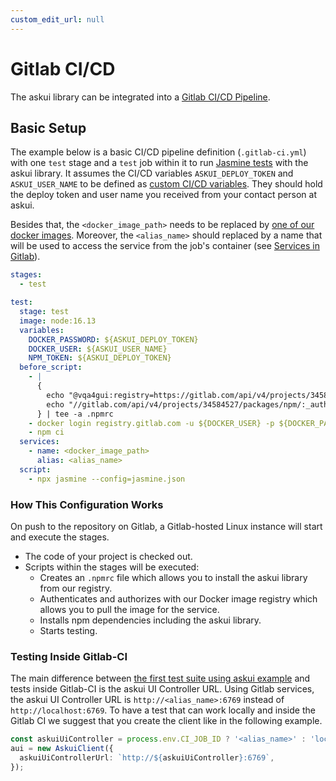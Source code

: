 ```yaml
---
custom_edit_url: null
---
```


# Gitlab CI/CD

The askui library can be integrated into a [Gitlab CI/CD Pipeline](https://docs.gitlab.com/ee/ci).

## Basic Setup

The example below is a basic CI/CD pipeline definition (`.gitlab-ci.yml`) with one `test` stage and a `test` job within it to run  [Jasmine tests](../02-Getting%20Started/writing-your-first-test.md) with the askui library. It assumes the CI/CD variables `ASKUI_DEPLOY_TOKEN` and `ASKUI_USER_NAME` to be defined as [custom CI/CD variables](https://docs.gitlab.com/ee/ci/variables/index.html#custom-cicd-variables). They should hold the deploy token and user name you received from your contact person at askui. 

Besides that, the `<docker_image_path>` needs to be replaced by [one of our docker images](local-docker.md#available-images). Moreover, the `<alias_name>` should replaced by a name that will be used to access the service from the job's container (see [Services in Gitlab](https://docs.gitlab.com/ee/ci/services/#define-services-in-the-gitlab-ciyml-file)).

```yml
stages:
  - test

test:
  stage: test
  image: node:16.13
  variables:
    DOCKER_PASSWORD: ${ASKUI_DEPLOY_TOKEN}
    DOCKER_USER: ${ASKUI_USER_NAME}
    NPM_TOKEN: ${ASKUI_DEPLOY_TOKEN}
  before_script:
    - |
      {
        echo "@vqa4gui:registry=https://gitlab.com/api/v4/projects/34584527/packages/npm/"
        echo "//gitlab.com/api/v4/projects/34584527/packages/npm/:_authToken=\${NPM_TOKEN}"
      } | tee -a .npmrc
    - docker login registry.gitlab.com -u ${DOCKER_USER} -p ${DOCKER_PASSWORD} 
    - npm ci
  services:
    - name: <docker_image_path>
      alias: <alias_name>
  script:
    - npx jasmine --config=jasmine.json

```

### How This Configuration Works

On push to the repository on Gitlab, a Gitlab-hosted Linux instance will start and execute the stages.
- The code of your project is checked out.
- Scripts within the stages will be executed:
  - Creates an `.npmrc` file which allows you to install the askui library from our registry.
  - Authenticates and authorizes with our Docker image registry which allows you to pull the image for the service.
  - Installs npm dependencies including the askui library.
  - Starts testing.

### Testing Inside Gitlab-CI

The main difference between [the first test suite using askui example](../02-Getting%20Started/writing-your-first-test.md) and tests inside Gitlab-CI is the askui UI Controller URL. Using Gitlab services, the askui UI Controller URL is `http://<alias_name>:6769` instead of `http://localhost:6769`. To have a test that can work locally and inside the Gitlab CI we suggest that you create the client like in the following example.

```typescript
const askuiUiController = process.env.CI_JOB_ID ? '<alias_name>' : 'localhost';
aui = new AskuiClient({
  askuiUiControllerUrl: `http://${askuiUiController}:6769`,
});
```
